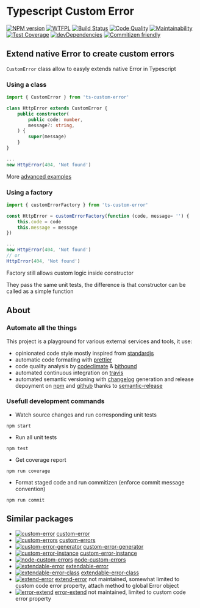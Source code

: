 # Typescript Custom Error

[![NPM version](https://img.shields.io/npm/v/ts-custom-error.svg?colorB=green)](https://www.npmjs.com/package/ts-custom-error)
[![WTFPL](https://img.shields.io/npm/l/ts-custom-error.svg?colorB=green)](http://www.wtfpl.net)
[![Build Status](https://img.shields.io/travis/adriengibrat/ts-custom-error.svg)](https://travis-ci.org/adriengibrat/ts-custom-error)
[![Code Quality](https://img.shields.io/bithound/code/github/adriengibrat/ts-custom-error.svg)](https://www.bithound.io/github/adriengibrat/ts-custom-error/master)
[![Maintainability](https://img.shields.io/codeclimate/maintainability/adriengibrat/ts-custom-error.svg)](https://codeclimate.com/github/adriengibrat/ts-custom-error/maintainability)
[![Test Coverage](https://img.shields.io/codeclimate/c/adriengibrat/ts-custom-error.svg)](https://codeclimate.com/github/adriengibrat/ts-custom-error/test_coverage)
[![devDependencies](https://img.shields.io/david/dev/adriengibrat/ts-custom-error.svg)](https://www.bithound.io/github/adriengibrat/ts-custom-error/master/dependencies/npm)
[![Commitizen friendly](https://img.shields.io/badge/commitizen-friendly-brightgreen.svg)](http://commitizen.github.io/cz-cli/)

## Extend native Error to create custom errors

`CustomError` class allow to easyly extends native Error in Typescript

### Using a class

```ts
import { CustomError } from 'ts-custom-error'

class HttpError extends CustomError {
	public constructor(
		public code: number,
		message?: string,
	) {
		super(message)
	}
}

...
new HttpError(404, 'Not found')
```

More [advanced examples](https://github.com/adriengibrat/ts-custom-error/tree/master/src/example)

### Using a factory

```ts
import { customErrorFactory } from 'ts-custom-error'

const HttpError = customErrorFactory(function (code, message= '') {
	this.code = code
	this.message = message
})

...
new HttpError(404, 'Not found')
// or
HttpError(404, 'Not found')
```

Factory still allows custom logic inside constructor

They pass the same unit tests, the difference is that constructor can be called as a simple function

## About

### Automate all the things

This project is a playground for various external services and tools, it use:
- opinionated code style mostly inspired from [standardjs](https://standardjs.com)
- automatic code formating with [prettier](https://github.com/prettier/prettier)
- code quality analysis by [codeclimate](https://codeclimate.com/github/adriengibrat/ts-custom-error) & [bithound](https://www.bithound.io/github/adriengibrat/ts-custom-error)
- automated continuous integration on [travis](https://travis-ci.org/adriengibrat/ts-custom-error)
- automated semantic versioning with [changelog](CHANGELOG.md) generation and release depoyment on [npm](https://www.npmjs.com/package/ts-custom-error) and [github](https://github.com/adriengibrat/ts-custom-error/releases) thanks to [semantic-release](https://github.com/semantic-release/semantic-release)

### Usefull development commands

- Watch source changes and run corresponding unit tests
```
npm start
```
- Run all unit tests
```
npm test
```
- Get coverage report
```
npm run coverage
```
- Format staged code and run commitizen (enforce commit message convention)
```
npm run commit
```

## Similar packages
- [![custom-error](https://badge.fury.io/js/custom-error.svg)](https://www.npmjs.com/package/custom-error) [custom-error](https://github.com/andrezsanchez/custom-error)
- [![custom-errors](https://badge.fury.io/js/custom-errors.svg)](https://www.npmjs.com/package/custom-errors) [custom-errors](https://github.com/techjacker/custom-errors)
- [![custom-error-generator](https://badge.fury.io/js/custom-error-generator.svg)](https://www.npmjs.com/package/custom-error-generator) [custom-error-generator](https://github.com/jproulx/node-custom-error)
- [![custom-error-instance](https://badge.fury.io/js/custom-error-instance.svg)](https://www.npmjs.com/package/custom-error-instance) [custom-error-instance](https://github.com/Gi60s/custom-error-instance)
- [![node-custom-errors](https://badge.fury.io/js/node-custom-errors.svg)](https://www.npmjs.com/package/node-custom-errors) [node-custom-errors](https://github.com/axyjs/node-custom-errors)
- [![extendable-error](https://badge.fury.io/js/extendable-error.svg)](https://www.npmjs.com/package/extendable-error) [extendable-error](https://github.com/vilic/extendable-error)
- [![extendable-error-class](https://badge.fury.io/js/extendable-error-class.svg)](https://www.npmjs.com/package/extendable-error-class) [extendable-error-class](https://github.com/brillout/extendable-error-class)
- [![extend-error](https://badge.fury.io/js/extend-error.svg)](https://www.npmjs.com/package/extend-error) [extend-error](https://github.com/jayyvis/extend-error) not maintained, somewhat limited to custom code error property, attach method to global Error object
- [![error-extend](https://badge.fury.io/js/eerror-extend.svg)](https://www.npmjs.com/package/error-extend) [error-extend](https://github.com/tilap/error-extend) not maintained, limited to custom code error property

